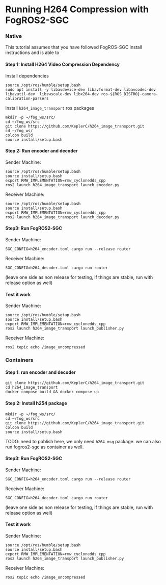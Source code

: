 # Running H264 Compression with FogROS2-SGC

### Native 
This tutorial assumes that you have followed FogROS-SGC install instructions and is able to 

#### Step 1: Install H264 Video Compression Dependency 

Install dependencies
```
source /opt/ros/humble/setup.bash 
sudo apt install -y libavdevice-dev libavformat-dev libavcodec-dev libavutil-dev  libswscale-dev libx264-dev ros-${ROS_DISTRO}-camera-calibration-parsers
```

Install `h264_image_transport` ros packages
```
mkdir -p ~/fog_ws/src/
cd ~/fog_ws/src
git clone https://github.com/KeplerC/h264_image_transport.git
cd ~/fog_ws/
colcon build
source install/setup.bash
```

#### Step 2: Run encoder and decoder 

Sender Machine: 
```
source /opt/ros/humble/setup.bash
source install/setup.bash
export RMW_IMPLEMENTATION=rmw_cyclonedds_cpp
ros2 launch h264_image_transport launch_encoder.py
```

Receiver Machine: 
```
source /opt/ros/humble/setup.bash
source install/setup.bash
export RMW_IMPLEMENTATION=rmw_cyclonedds_cpp
ros2 launch h264_image_transport launch_decoder.py
```

#### Step3: Run FogROS2-SGC 

Sender Machine: 
```
SGC_CONFIG=h264_encoder.toml cargo run --release router
```

Receiver Machine: 
```
SGC_CONFIG=h264_decoder.toml cargo run router
```
(leave one side as non release for testing, if things are stable, run with release option as well)

#### Test it work
Sender Machine: 
```
source /opt/ros/humble/setup.bash
source install/setup.bash
export RMW_IMPLEMENTATION=rmw_cyclonedds_cpp
ros2 launch h264_image_transport launch_publisher.py
```

Receiver Machine: 
```
ros2 topic echo /image_uncompressed
```

### Containers 
#### Step 1: run encoder and decoder 
```
git clone https://github.com/KeplerC/h264_image_transport.git 
cd h264_image_transport
docker compose build && docker compose up
```

#### Step 2: Install h254 package
```
mkdir -p ~/fog_ws/src/
cd ~/fog_ws/src
git clone https://github.com/KeplerC/h264_image_transport.git
colcon build
source install/setup.bash
```
TODO: need to poblish here, we only need `h264_msg` package.
we can also run fogros2-sgc as container as well.

#### Step3: Run FogROS2-SGC 

Sender Machine: 
```
SGC_CONFIG=h264_encoder.toml cargo run --release router
```

Receiver Machine: 
```
SGC_CONFIG=h264_decoder.toml cargo run router
```
(leave one side as non release for testing, if things are stable, run with release option as well)

#### Test it work
Sender Machine: 
```
source /opt/ros/humble/setup.bash
source install/setup.bash
export RMW_IMPLEMENTATION=rmw_cyclonedds_cpp
ros2 launch h264_image_transport launch_publisher.py
```

Receiver Machine: 
```
ros2 topic echo /image_uncompressed
```
